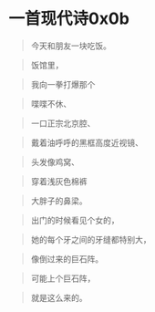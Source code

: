 # 一首现代诗0x0b

>今天和朋友一块吃饭。

>饭馆里，

>我向一拳打爆那个

>喋喋不休、

>一口正宗北京腔、

>戴着油呼呼的黑框高度近视镜、

>头发像鸡窝、

>穿着浅灰色棉裤

>大胖子的鼻梁。

>出门的时候看见个女的，

>她的每个牙之间的牙缝都特别大，

>像倒过来的巨石阵。

>可能上个巨石阵，

>就是这么来的。
